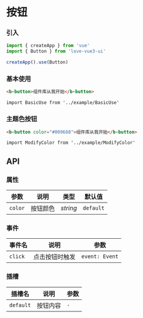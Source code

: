 # 按钮

### 引入

```js
import { createApp } from 'vue'
import { Button } from 'love-vue3-ui'

createApp().use(Button)
```

### 基本使用
```html
<b-button>组件库从我开始</b-button>
```

```vue
import BasicUse from '../example/BasicUse'
```

### 主题色按钮
```html
<b-button color="#009688">组件库从我开始</b-button>
```

```vue
import ModifyColor from '../example/ModifyColor'
```

## API

### 属性

| 参数 | 说明 | 类型 | 默认值 | 
| --- | --- | --- | --- | 
| `color` | 按钮颜色 | _string_ | `default` |

### 事件

| 事件名 | 说明 | 参数 |
| --- | --- | --- |
| `click` | 点击按钮时触发 | `event: Event` |

### 插槽

| 插槽名 | 说明 | 参数 |
| --- | --- | --- |
| `default` | 按钮内容 | `-` |